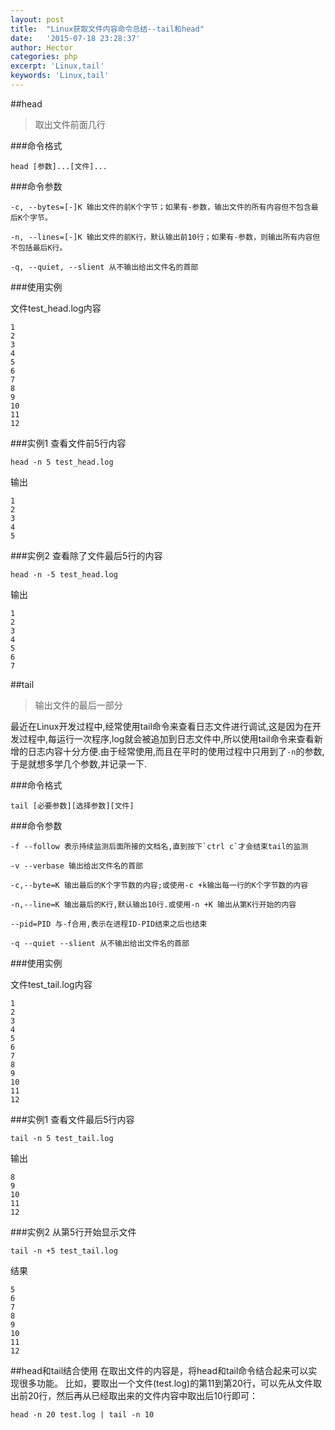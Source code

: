```yaml
---
layout: post
title:  "Linux获取文件内容命令总结--tail和head"
date:   '2015-07-18 23:28:37'
author: Hector
categories: php
excerpt: 'Linux,tail'
keywords: 'Linux,tail'
---
```


##head
>取出文件前面几行

###命令格式
    
    head [参数]...[文件]...

###命令参数

    -c, --bytes=[-]K 输出文件的前K个字节；如果有-参数，输出文件的所有内容但不包含最后K个字节。

    -n, --lines=[-]K 输出文件的前K行，默认输出前10行；如果有-参数，则输出所有内容但不包括最后K行。

    -q, --quiet, --slient 从不输出给出文件名的首部

<!--more-->

###使用实例

文件test_head.log内容

    1
    2
    3
    4
    5
    6
    7
    8
    9
    10
    11
    12

###实例1 查看文件前5行内容 
    
    head -n 5 test_head.log

输出

    1
    2
    3
    4
    5

###实例2 查看除了文件最后5行的内容

    head -n -5 test_head.log

输出
    
    1
    2
    3
    4
    5
    6
    7

##tail

>输出文件的最后一部分

最近在Linux开发过程中,经常使用tail命令来查看日志文件进行调试,这是因为在开发过程中,每运行一次程序,log就会被追加到日志文件中,所以使用tail命令来查看新增的日志内容十分方便.由于经常使用,而且在平时的使用过程中只用到了`-n`的参数,于是就想多学几个参数,并记录一下.

###命令格式
    
    tail [必要参数][选择参数][文件]

###命令参数
    
    -f --follow 表示持续监测后面所接的文档名,直到按下`ctrl c`才会结束tail的监测

    -v --verbase 输出给出文件名的首部

    -c,--byte=K 输出最后的K个字节数的内容;或使用-c +k输出每一行的K个字节数的内容

    -n,--line=K 输出最后的K行,默认输出10行.或使用-n +K 输出从第K行开始的内容

    --pid=PID 与-f合用,表示在进程ID-PID结束之后也结束

    -q --quiet --slient 从不输出给出文件名的首部

###使用实例

文件test_tail.log内容

    1
    2
    3
    4
    5
    6
    7
    8
    9
    10
    11
    12

###实例1 查看文件最后5行内容 

    tail -n 5 test_tail.log

输出

    8
    9
    10
    11
    12

###实例2 从第5行开始显示文件

    tail -n +5 test_tail.log

结果

    5
    6
    7
    8
    9
    10
    11
    12

##head和tail结合使用
在取出文件的内容是，将head和tail命令结合起来可以实现很多功能。
比如，要取出一个文件(test.log)的第11到第20行，可以先从文件取出前20行，然后再从已经取出来的文件内容中取出后10行即可：

    head -n 20 test.log | tail -n 10

